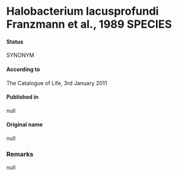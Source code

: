 # Halobacterium lacusprofundi Franzmann et al., 1989 SPECIES

#### Status
SYNONYM

#### According to
The Catalogue of Life, 3rd January 2011

#### Published in
null

#### Original name
null

### Remarks
null